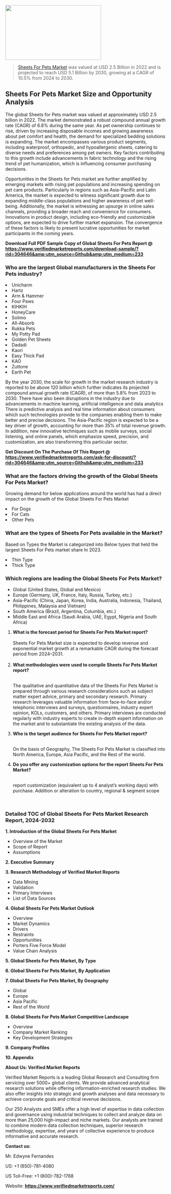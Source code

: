 <img src="https://ffe5etoiles.com/wp-content/uploads/2024/12/MST1-300x171.png" alt="" width="300" height="171" class="alignnone size-medium wp-image-20088" /><blockquote><p><p><a href="https://www.verifiedmarketreports.com/download-sample/?rid=304646&utm_source=Github&utm_medium=233" target="_blank">Sheets For Pets Market</a> was valued at USD 2.5 Billion in 2022 and is projected to reach USD 5.1 Billion by 2030, growing at a CAGR of 10.5% from 2024 to 2030.</p></blockquote><p><h2>Sheets For Pets Market Size and Opportunity Analysis</h2><p>The global Sheets for Pets market was valued at approximately USD 2.5 billion in 2022. The market demonstrated a robust compound annual growth rate (CAGR) of 6.8% during the same year. As pet ownership continues to rise, driven by increasing disposable incomes and growing awareness about pet comfort and health, the demand for specialized bedding solutions is expanding. The market encompasses various product segments, including waterproof, orthopedic, and hypoallergenic sheets, catering to diverse needs and preferences among pet owners. Key factors contributing to this growth include advancements in fabric technology and the rising trend of pet humanization, which is influencing consumer purchasing decisions.</p><p>Opportunities in the Sheets for Pets market are further amplified by emerging markets with rising pet populations and increasing spending on pet care products. Particularly in regions such as Asia-Pacific and Latin America, the market is expected to witness significant growth due to expanding middle-class populations and higher awareness of pet well-being. Additionally, the market is witnessing an upsurge in online sales channels, providing a broader reach and convenience for consumers. Innovations in product design, including eco-friendly and customizable options, are expected to drive further market expansion. The convergence of these factors is likely to present lucrative opportunities for market participants in the coming years.</p></p><p class=""><strong>Download Full PDF Sample Copy of Global Sheets For Pets Report @ <a href="https://www.verifiedmarketreports.com/download-sample/?rid=304646&amp;utm_source=Github&amp;utm_medium=233" target="_blank">https://www.verifiedmarketreports.com/download-sample/?rid=304646&amp;utm_source=Github&amp;utm_medium=233</a></strong></p><h3 id="" class="">Who are the largest Global manufacturers in the Sheets For Pets industry?</h3><p><li>Unicharm</li><li> Hartz</li><li> Arm & Hammer</li><li> Four Paws</li><li> KIHKIH</li><li> HoneyCare</li><li> Solimo</li><li> All-Absorb</li><li> Rukka Pets</li><li> My Potty Pad</li><li> Golden Pet Sheets</li><li> Dadadi</li><li> Kaori</li><li> Easy Thick Pad</li><li> KAO</li><li> Zuttone</li><li> Earth Pet</li></p><div class=""><div class="" dir="" data-message-author-role="" data-message-id="" data-message-model-slug=""><div class=""><div class=""><div class=""><div class="" dir="" data-message-author-role="" data-message-id="" data-message-model-slug=""><div class=""><div class=""><p>By the year 2030, the scale for growth in the market research industry is reported to be above 120 billion which further indicates its projected compound annual growth rate (CAGR), of more than 5.8% from 2023 to 2030. There have also been disruptions in the industry due to advancements in machine learning, artificial intelligence and data analytics There is predictive analysis and real time information about consumers which such technologies provide to the companies enabling them to make better and precise decisions. The Asia-Pacific region is expected to be a key driver of growth, accounting for more than 35% of total revenue growth. In addition, new innovative techniques such as mobile surveys, social listening, and online panels, which emphasize speed, precision, and customization, are also transforming this particular sector.</p><p><strong>Get Discount On The Purchase Of This Report @&nbsp; <a href="https://www.verifiedmarketreports.com/ask-for-discount/?rid=304646&amp;utm_source=Github&amp;utm_medium=233" target="_blank">https://www.verifiedmarketreports.com/ask-for-discount/?rid=304646&amp;utm_source=Github&amp;utm_medium=233</a></strong></p></div></div></div></div></div></div></div></div><h3 id="" class="">What are the factors driving the growth of the Global Sheets For Pets Market?</h3><p id="" class="">Growing demand for below applications around the world has had a direct impact on the growth of the Global Sheets For Pets Market</p><p id="" class=""><li>For Dogs</li><li> For Cats</li><li> Other Pets</li></p><h3 id="" class="">What are the types of Sheets For Pets available in the Market?</h3><p id="" class="">Based on Types the Market is categorized into Below types that held the largest Sheets For Pets market share In 2023.</p><p id="" class=""><li>Thin Type</li><li> Thick Type</li></p><h3 id="" class="">Which regions are leading the Global Sheets For Pets Market?</h3><ul><li>Global (United States, Global and Mexico)</li><li>Europe (Germany, UK, France, Italy, Russia, Turkey, etc.)</li><li>Asia-Pacific (China, Japan, Korea, India, Australia, Indonesia, Thailand, Philippines, Malaysia and Vietnam)</li><li>South America (Brazil, Argentina, Columbia, etc.)</li><li>Middle East and Africa (Saudi Arabia, UAE, Egypt, Nigeria and South Africa)</li></ul><p><ol><li><strong>What is the forecast period for Sheets For Pets Market report?<br /></strong><br /><span data-sheets-root="1" data-sheets-value="{&quot;1&quot;:2,&quot;2&quot;:&quot;XXXX size is expected to develop revenue and exponential market growth at a remarkable CAGR during the forecast period from 2024&ndash;2030.&quot;}" data-sheets-userformat="{&quot;2&quot;:12674,&quot;4&quot;:{&quot;1&quot;:2,&quot;2&quot;:16776960},&quot;10&quot;:2,&quot;11&quot;:0,&quot;15&quot;:&quot;Arial&quot;,&quot;16&quot;:12}">Sheets For Pets Market size is expected to develop revenue and exponential market growth at a remarkable CAGR during the forecast period from 2024&ndash;2031.</span><br /><br /></li><li><strong>What methodologies were used to compile Sheets For Pets Market report?<br /><br /></strong><p>The qualitative and quantitative data of the&nbsp;Sheets For Pets Market is prepared through various research considerations such as subject matter expert advice, primary and secondary research. Primary research leverages valuable information from face-to-face and/or telephonic interviews and surveys, questionnaires, industry expert opinion, KOLs, customers, and others. Primary interviews are conducted regularly with industry experts to create in-depth expert information on the market and to substantiate the existing analysis of the data.&nbsp;</p></li><li><strong>Who is the target audience for Sheets For Pets Market report?<br /><br /></strong><p>On the basis of Geography, The&nbsp;Sheets For Pets Market is classified into North America, Europe, Asia Pacific, and the Rest of the world.</p></li><li><strong>Do you offer any customization options for the report Sheets For Pets Market?<br /><br /></strong><p>report customization (equivalent up to 4 analyst&rsquo;s working days) with purchase. Addition or alteration to country, regional &amp; segment scope</p><p>&nbsp;</p></li></ol></p><h3 id="" class="">Detailed TOC of Global Sheets For Pets Market Research Report, 2024-2032</h3><p id="" class=""><strong>1. Introduction of the Global Sheets For Pets Market</strong></p><ul><li>Overview of the Market</li><li>Scope of Report</li><li>Assumptions</li></ul><p id="" class=""><strong>2. Executive Summary</strong></p><p id="" class=""><strong>3. Research Methodology of&nbsp;Verified Market Reports</strong></p><ul><li>Data Mining</li><li>Validation</li><li>Primary Interviews</li><li>List of Data Sources</li></ul><p id="" class=""><strong>4. Global Sheets For Pets Market Outlook</strong></p><ul><li>Overview</li><li>Market Dynamics</li><li>Drivers</li><li>Restraints</li><li>Opportunities</li><li>Porters Five Force Model</li><li>Value Chain Analysis</li></ul><p id="" class=""><strong>5. Global Sheets For Pets Market, By&nbsp;Type</strong></p><p id="" class=""><strong>6. Global Sheets For Pets Market, By Application</strong></p><p id="" class=""><strong>7. Global Sheets For Pets Market, By Geography</strong></p><ul><li>Global</li><li>Europe</li><li>Asia Pacific</li><li>Rest of the World</li></ul><p id="" class=""><strong>8. Global Sheets For Pets Market Competitive Landscape</strong></p><ul><li>Overview</li><li>Company Market Ranking</li><li>Key Development Strategies</li></ul><p id="" class=""><strong>9. Company Profiles</strong></p><p id="" class=""><strong>10. Appendix</strong></p><p id="" class=""><strong>About Us: Verified Market Reports</strong></p><p id="" class="">Verified Market Reports is a leading Global Research and Consulting firm servicing over 5000+ global clients. We provide advanced analytical research solutions while offering information-enriched research studies. We also offer insights into strategic and growth analyses and data necessary to achieve corporate goals and critical revenue decisions.</p><p id="" class="">Our 250 Analysts and SMEs offer a high level of expertise in data collection and governance using industrial techniques to collect and analyze data on more than 25,000 high-impact and niche markets. Our analysts are trained to combine modern data collection techniques, superior research methodology, expertise, and years of collective experience to produce informative and accurate research.</p><p id="" class=""><strong>Contact us:</strong></p><p id="" class="">Mr. Edwyne Fernandes</p><p id="" class="">US: +1 (650)-781-4080</p><p id="" class="">US Toll-Free: +1 (800)-782-1768</p><p id="" class="">Website: <a target="" data-test-app-aware-link=""><strong>https://www.verifiedmarketreports.com/</strong></a></p>
